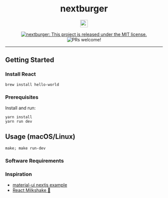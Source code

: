 <h1 align="center">
  nextburger
</h1>

<p align="center">
  <a href="https://vercel.com/dashboard/fues/projects" target="_blank">
    <img src="https://assets.vercel.com/image/upload/front/favicon/round-2/144x144.png" height="24px" alt="vercel badge">
  </a>
</p>

<p align="center">
  <a href="https://github.com/fuesorg/nextburger/blob/master/LICENSE">
    <img src="https://img.shields.io/badge/license-MIT-blue.svg" alt="nextburger: This project is released under the MIT license." />
  </a>
  <img src="https://img.shields.io/badge/PRs-welcome-brightgreen.svg" alt="PRs welcome!" />
</p>

---

## Getting Started

### Install React

```
brew install hello-world
```

### Prerequisites

Install and run:

```
yarn install
yarn run dev
```


## Usage (macOS/Linux)

```
make; make run-dev
```

### Software Requirements

### Inspiration

- [material-ui nextjs example](https://github.com/mui-org/material-ui/tree/master/examples/nextjs)
- [React Milkshake 🥤](https://www.reactmilkshake.com)